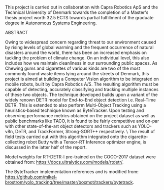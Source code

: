 This project is carried out in collaboration with Capra Robotics ApS and the Technical University of Denmark towards the completion of a Master's thesis project worth 32.5 ECTS towards partial fulfillment of the graduate degree in Autonomous Systems Engineering. 

ABSTRACT

Owing to widespread concern regarding threat to our environment caused by rising levels of global warming and the frequent occurrence of natural disasters around the world, there has been an increased emphasis on tackling the problem of climate change. On an individual level, this also includes how we maintain cleanliness in our surrounding public spaces. As Chewing gums and cigarettes of various kinds are two of the most commonly found waste items lying around the streets of Denmark, this project is aimed at building a Computer Vision algorithm to be integrated on mobile robots, built by Capra Robotics A/S. The resulting algorithm must be capable of detecting, accurately classifying and tracking multiple instances of these two objects. The technique developed builds upon a variant of the widely renown DETR model for End-to-End object detection i.e. Real-Time DETR. This is extended to also perform Multi-Object Tracking using a heuristics-based technique known as ByteTracker. Upon testing and observing performance metrics obtained on the project dataset as well as public benchmarks like TACO, it is found to be fairly competitive and on-par with other state-of-the-art object detectors and trackers such as YOLO-v8n, DeTR, and TrackFormer, Strong-SORT++ respectively. \\
The result of field tests carried out with this algorithm integrated onto the cigarette-collecting robot Butty with a Tensor-RT Inference optimizer engine, is discussed in the latter half of the report.


Model weights for RT-DETR-l pre-trained on the COCO-2017 dataset were obtained from: https://docs.ultralytics.com/models/rtdetr/.

The ByteTracker implementation references and is modified from: https://github.com/mikel-brostrom/yolo_tracking/tree/master/boxmot/trackers/bytetrack.

